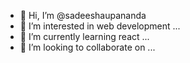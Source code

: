 - 👋 Hi, I’m @sadeeshaupananda
- 👀 I’m interested in  web development ...
- 🌱 I’m currently learning react ...
- 💞️ I’m looking to collaborate on ...


